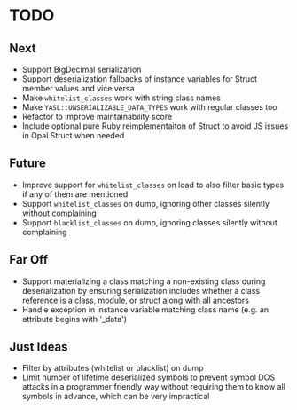 # TODO

## Next

- Support BigDecimal serialization
- Support deserialization fallbacks of instance variables for Struct member values and vice versa
- Make `whitelist_classes` work with string class names
- Make `YASL::UNSERIALIZABLE_DATA_TYPES` work with regular classes too
- Refactor to improve maintainability score
- Include optional pure Ruby reimplementaiton of Struct to avoid JS issues in Opal Struct when needed

## Future

- Improve support for `whitelist_classes` on load to also filter basic types if any of them are mentioned
- Support `whitelist_classes` on dump, ignoring other classes silently without complaining
- Support `blacklist_classes` on dump, ignoring classes silently without complaining

## Far Off
    
- Support materializing a class matching a non-existing class during deserialization by ensuring serialization includes whether a class reference is a class, module, or struct along with all ancestors
- Handle exception in instance variable matching class name (e.g. an attribute begins with '_data')

## Just Ideas

- Filter by attributes (whitelist or blacklist) on dump
- Limit number of lifetime deserialized symbols to prevent symbol DOS attacks in a programmer friendly way without requiring them to know all symbols in advance, which can be very impractical
